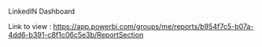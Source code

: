 LinkedIN Dashboard

Link to view : https://app.powerbi.com/groups/me/reports/b954f7c5-b07a-4dd6-b391-c8f1c06c5e3b/ReportSection
